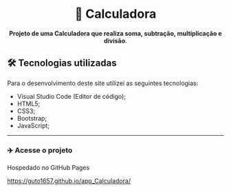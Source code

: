 <h1 align="center">
🔢 Calculadora
</h1>

<h4 align="center">
  Projeto de uma Calculadora que realiza soma, subtração, multiplicação e divisão.
</h4>

## 🛠 Tecnologias utilizadas
Para o desenvolvimento deste site utilizei as seguintes tecnologias:
- Visual Studio Code (Editor de código);
- HTML5;
- CSS3;
- Bootstrap;
- JavaScript;
---

### :airplane: Acesse o projeto

Hospedado no GitHub Pages

https://guto1657.github.io/app_Calculadora/

